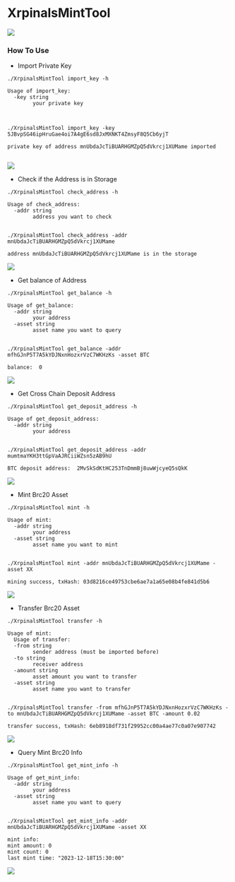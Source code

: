 # XrpinalsMintTool


![](https://github.com/xrpinals/XrpinalsMintTool/blob/main/assets/xrpinals.jpg)

### How To Use

* Import Private Key

```
./XrpinalsMintTool import_key -h
     
Usage of import_key:
  -key string
        your private key



./XrpinalsMintTool import_key -key 5JBvpSG46ipHruGae4oi7A4gE6sd8JxMXNKT4ZmsyF8Q5Cb6yjT

private key of address mnUbdaJcTiBUARHGMZpQ5dVkrcj1XUMame imported
 
```
![](https://github.com/xrpinals/XrpinalsMintTool/blob/main/assets/import-key.png)

* Check if the Address is in Storage

```
./XrpinalsMintTool check_address -h

Usage of check_address:
  -addr string
        address you want to check


./XrpinalsMintTool check_address -addr mnUbdaJcTiBUARHGMZpQ5dVkrcj1XUMame

address mnUbdaJcTiBUARHGMZpQ5dVkrcj1XUMame is in the storage

```
![](https://github.com/xrpinals/XrpinalsMintTool/blob/main/assets/check-address.png)

* Get balance of Address

```
./XrpinalsMintTool get_balance -h

Usage of get_balance:
  -addr string
        your address
  -asset string
        asset name you want to query


./XrpinalsMintTool get_balance -addr mfhGJnP5T7A5kYDJNxnHozxrVzC7WKHzKs -asset BTC

balance:  0

```
![](https://github.com/xrpinals/XrpinalsMintTool/blob/main/assets/get-balance.png)


* Get Cross Chain Deposit Address

```
./XrpinalsMintTool get_deposit_address -h 

Usage of get_deposit_address:
  -addr string
        your address


./XrpinalsMintTool get_deposit_address -addr mumtmaYKH3ttGpVaAJRCiiWZsn5zAB9hU

BTC deposit address:  2MvSkSdKtHC253TnDmmBj8uwWjcyeQ5sQkK

```
![](https://github.com/xrpinals/XrpinalsMintTool/blob/main/assets/get-deposit-address.png)


* Mint Brc20 Asset

```
./XrpinalsMintTool mint -h

Usage of mint:
  -addr string
        your address
  -asset string
        asset name you want to mint


./XrpinalsMintTool mint -addr mnUbdaJcTiBUARHGMZpQ5dVkrcj1XUMame -asset XX

mining success, txHash: 03d8216ce49753cbe6ae7a1a65e08b4fe841d5b6

```
![](https://github.com/xrpinals/XrpinalsMintTool/blob/main/assets/mint.png)



* Transfer Brc20 Asset

```
./XrpinalsMintTool transfer -h

Usage of mint:
  Usage of transfer:
  -from string
        sender address (must be imported before)
  -to string
        receiver address
  -amount string
        asset amount you want to transfer
  -asset string
        asset name you want to transfer


./XrpinalsMintTool transfer -from mfhGJnP5T7A5kYDJNxnHozxrVzC7WKHzKs -to mnUbdaJcTiBUARHGMZpQ5dVkrcj1XUMame -asset BTC -amount 0.02

transfer success, txHash: 6eb8918df731f29952cc00a4ae77c0a07e907742

```
![](https://github.com/xrpinals/XrpinalsMintTool/blob/main/assets/transfer.png)



* Query Mint Brc20 Info

```
./XrpinalsMintTool get_mint_info -h

Usage of get_mint_info:
  -addr string
        your address
  -asset string
        asset name you want to query


./XrpinalsMintTool get_mint_info -addr mnUbdaJcTiBUARHGMZpQ5dVkrcj1XUMame -asset XX

mint info:
mint amount: 0
mint count: 0
last mint time: "2023-12-18T15:30:00"

```
![](https://github.com/xrpinals/XrpinalsMintTool/blob/main/assets/get-mint-info.png)

